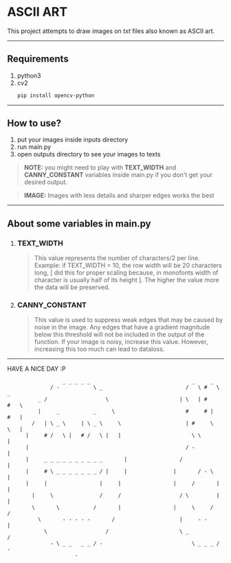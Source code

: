 # ASCII ART
This project attempts to draw images on *txt* files also known as ASCII art.

---

## Requirements
1. python3
2. cv2
   ```bash
   pip install opencv-python
   ```
---
## How to use?
1. put your images inside inputs directory
2. run main.py
3. open outputs directory to see your images to texts

>**NOTE:** you might need to play with **TEXT_WIDTH** and **CANNY_CONSTANT** variables inside main.py if you don't get your desired output.

>**IMAGE:** Images with less details and sharper edges works the best

---
## About some variables in main.py
1. ### TEXT_WIDTH 
   > This value represents the number of characters/2 per line. Example: if TEXT_WIDTH = 10, the row width will be 20 characters long, [ did this for proper scaling because, in monofonts width of character is usually half of its height ].
   The higher the value more the data will be preserved.

2. ### CANNY_CONSTANT
   > This value is used to suppress weak edges that may be caused by noise in the image. Any edges that have a gradient magnitude below this threshold will not be included in the output of the function.
   If your image is noisy, increase this value. However, increasing this too much can lead to dataloss.

---
HAVE A NICE DAY :P
```
                  _ _ _ _ _                                 _     _            
              / -           \ _                           /   \ #   \   _      
          _ /                   \                       | \   | #     #   \    
          |     _           _     \                       #     # |   #   |    
        /   | \ _ \     | \ _ \     \                     | #     \   \   |    
      |     # /   \ |   # /   \ |   |                       \ \           |    
      |                                                   / -             |    
      |     _ _ _ _ _ _ _ _ _ _       |                 /                 |    
      |     # \ _ _ _ _ _ _ _ / |     |               |       / - \       |    
      |     |                 |     |                 |     /       |     |    
        |     \               /     /                   / \         |     |    
        \       \           /       |                 |     \     /       /    
          \       - - - - -       /                     |     - -         |    
            \                   /                       \ _             /      
              - \ _ _   _ _ / -                             \ _ _ _ / -        
                      -
```